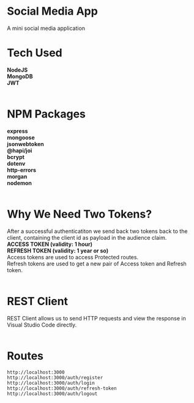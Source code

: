 # Social Media App
A mini social media application
<br />
# Tech Used
**NodeJS**<br />
**MongoDB**<br />
**JWT**<br />
<br />
# NPM Packages
**express**<br />
**mongoose**<br />
**jsonwebtoken**<br />
**@hapi/joi**<br />
**bcrypt**<br />
**dotenv**<br />
**http-errors**<br />
**morgan**<br />
**nodemon**<br />
<br />
# Why We Need Two Tokens?
After a successful authenticatiton we send back two tokens back to the client, containing the client id as payload in the audience claim.<br />
	**ACCESS TOKEN (validity: 1 hour)**<br />
	**REFRESH TOKEN (validity: 1 year or so)**<br />
Access tokens are used to access Protected routes.<br />
Refresh tokens are used to get a new pair of Access token and Refresh token.<br />
<br />
# REST Client
REST Client allows us to send HTTP requests and view the response in Visual Studio Code directly.<br />
<br />
# Routes
```
http://localhost:3000
http://localhost:3000/auth/register
http://localhost:3000/auth/login
http://localhost:3000/auth/refresh-token
http://localhost:3000/auth/logout
```